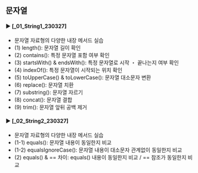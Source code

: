 ####
## 문자열
####
#### ► [_01_String1_230327]
- 문자열 자료형의 다양한 내장 메서드 실습
- (1) length(): 문자열 길이 확인
- (2) contains(): 특정 문자열 포함 여부 확인
- (3) startsWith() & endsWith(): 특정 문자열로 시작 ・ 끝나는지 여부 확인
- (4) indexOf(): 특정 문자열이 시작되는 위치 확인
- (5) toUpperCase() & toLowerCase(): 문자열 대소문자 변환
- (6) replace(): 문자열 치환
- (7) substring(): 문자열 자르기
- (8) concat(): 문자열 결합 
- (9) trim(): 문자열 앞뒤 공백 제거
####
#### ► [_02_String2_230327]
- 문자열 자료형의 다양한 내장 메서드 실습
- (1-1) equals(): 문자열 내용이 동일한지 비교
- (1-2) equalsIgnoreCase(): 문자열 내용이 대소문자 관계없이 동일한지 비교
- (2) equals() & == 차이: equals() 내용이 동일한지 비교 / == 참조가 동일한지 비교
####
